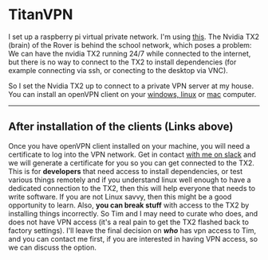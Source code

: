 # TitanVPN

I set up a raspberry pi virtual private network. I'm using [this](https://github.com/pivpn/pivpn). The Nvidia TX2 (brain) of the Rover is behind the school network, which poses a problem:  We can have the nvidia TX2 running 24/7 while connected to the internet, but there is no way to connect to the TX2 to install dependencies (for example connecting via ssh, or conecting to the desktop via VNC).

So I set the Nvidia TX2 up to connect to a private VPN server at my house. You can install an openVPN client on your [windows, linux](https://openvpn.net/index.php/open-source/downloads.html) or [mac](https://tunnelblick.net/) computer.

-----

## After installation of the clients (Links above)

Once you have openVPN client installed on your machine, you will need a certificate to log into the VPN network. Get in contact [with me on slack](https://titanrover.slack.com/messages/@audstanley/) and we will generate a certificate for you so you can get connected to the TX2.  This is for **developers** that need access to install dependencies, or test various things remotely and if you understand linux well enough to have a dedicated connection to the TX2, then this will help everyone that needs to write software.  If you are not Linux savvy, then this might be a good opportunity to learn.  Also, **you can break stuff** with access to the TX2 by installing things incorrectly.  So Tim and I may need to curate who does, and does not have VPN access (it's a real pain to get the TX2 flashed back to factory settings).  I'll leave the final decision on ***who*** has vpn access to Tim, and you can contact me first, if you are interested in having VPN access, so we can discuss the option.